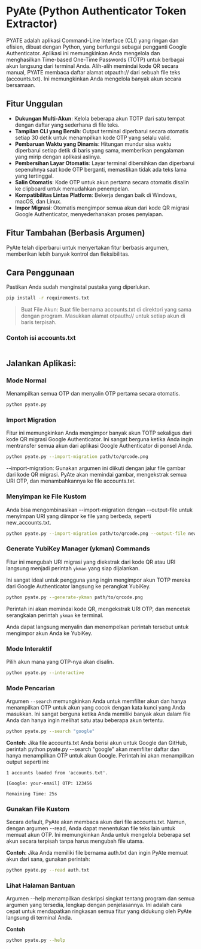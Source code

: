 # PyAte (Python Authenticator Token Extractor)

PYATE adalah aplikasi Command-Line Interface (CLI) yang ringan dan efisien, dibuat dengan Python, yang berfungsi sebagai pengganti Google Authenticator. Aplikasi ini memungkinkan Anda mengelola dan menghasilkan Time-based One-Time Passwords (TOTP) untuk berbagai akun langsung dari terminal Anda.
Alih-alih memindai kode QR secara manual, PYATE membaca daftar alamat otpauth:// dari sebuah file teks (accounts.txt). 
Ini memungkinkan Anda mengelola banyak akun secara bersamaan.

## Fitur Unggulan
* **Dukungan Multi-Akun**: Kelola beberapa akun TOTP dari satu tempat dengan daftar yang sederhana di file teks.
* **Tampilan CLI yang Bersih**: Output terminal diperbarui secara otomatis setiap 30 detik untuk menampilkan kode OTP yang selalu valid.
* **Pembaruan Waktu yang Dinamis**: Hitungan mundur sisa waktu diperbarui setiap detik di baris yang sama, memberikan pengalaman yang mirip dengan aplikasi aslinya.
* **Pembersihan Layar Otomatis**: Layar terminal dibersihkan dan diperbarui sepenuhnya saat kode OTP berganti, memastikan tidak ada teks lama yang tertinggal.
* **Salin Otomatis**: Kode OTP untuk akun pertama secara otomatis disalin ke clipboard untuk memudahkan penempelan.
* **Kompatibilitas Lintas Platform**: Bekerja dengan baik di Windows, macOS, dan Linux.
* **Impor Migrasi**: Otomatis mengimpor semua akun dari kode QR migrasi Google Authenticator, menyederhanakan proses penyiapan.

## Fitur Tambahan (Berbasis Argumen)
PyAte telah diperbarui untuk menyertakan fitur berbasis argumen, memberikan lebih banyak kontrol dan fleksibilitas.

## Cara Penggunaan
Pastikan Anda sudah menginstal pustaka yang diperlukan.

```bash
pip install -r requirements.txt
```

> Buat File Akun: Buat file bernama accounts.txt di direktori yang sama dengan program. Masukkan alamat otpauth:// untuk setiap akun di baris terpisah.

### Contoh isi accounts.txt

```otpauth://totp/GitHub:your-username?secret=ANOTHER_SECRET_KEY&issuer=GitHub
```

## Jalankan Aplikasi:

### Mode Normal
Menampilkan semua OTP dan menyalin OTP pertama secara otomatis.

```bash
python pyate.py
```

### Import Migration
Fitur ini memungkinkan Anda mengimpor banyak akun TOTP sekaligus dari kode QR migrasi Google Authenticator. Ini sangat berguna ketika Anda ingin mentransfer semua akun dari aplikasi Google Authenticator di ponsel Anda.

```bash
python pyate.py --import-migration path/to/qrcode.png
```
--import-migration: Gunakan argumen ini diikuti dengan jalur file gambar dari kode QR migrasi. PyAte akan memindai gambar, mengekstrak semua URI OTP, dan menambahkannya ke file accounts.txt.

### Menyimpan ke File Kustom
Anda bisa mengombinasikan --import-migration dengan --output-file untuk menyimpan URI yang diimpor ke file yang berbeda, seperti new_accounts.txt.

```bash
python pyate.py --import-migration path/to/qrcode.png --output-file new_accounts.txt
```

### Generate YubiKey Manager (ykman) Commands

Fitur ini mengubah URI migrasi yang diekstrak dari kode QR atau URI langsung menjadi perintah `ykman` yang siap dijalankan. 

Ini sangat ideal untuk pengguna yang ingin mengimpor akun TOTP mereka dari Google Authenticator langsung ke perangkat YubiKey.

```bash
python pyate.py --generate-ykman path/to/qrcode.png
```
Perintah ini akan memindai kode QR, mengekstrak URI OTP, dan mencetak serangkaian perintah `ykman` ke terminal. 

Anda dapat langsung menyalin dan menempelkan perintah tersebut untuk mengimpor akun Anda ke YubiKey.

### Mode Interaktif
Pilih akun mana yang OTP-nya akan disalin.

```bash
python pyate.py --interactive
```

### Mode Pencarian
Argumen `--search` memungkinkan Anda untuk memfilter akun dan hanya menampilkan OTP untuk akun yang cocok dengan kata kunci yang Anda masukkan. Ini sangat berguna ketika Anda memiliki banyak akun dalam file Anda dan hanya ingin melihat satu atau beberapa akun tertentu.

```bash
python pyate.py --search "google"
```

**Contoh**: Jika file accounts.txt Anda berisi akun untuk Google dan GitHub, perintah python pyate.py --search "google" akan memfilter daftar dan hanya menampilkan OTP untuk akun Google. Perintah ini akan menampilkan output seperti ini:

```
1 accounts loaded from 'accounts.txt'.

[Google: your-email] OTP: 123456

Remaining Time: 25s
```

### Gunakan File Kustom
Secara default, PyAte akan membaca akun dari file accounts.txt. Namun, dengan argumen --read, Anda dapat menentukan file teks lain untuk memuat akun OTP. Ini memungkinkan Anda untuk mengelola beberapa set akun secara terpisah tanpa harus mengubah file utama.

**Contoh**: Jika Anda memiliki file bernama auth.txt dan ingin PyAte memuat akun dari sana, gunakan perintah:

```bash
python pyate.py --read auth.txt
```

### Lihat Halaman Bantuan
Argumen --help menampilkan deskripsi singkat tentang program dan semua argumen yang tersedia, lengkap dengan penjelasannya. Ini adalah cara cepat untuk mendapatkan ringkasan semua fitur yang didukung oleh PyAte langsung di terminal Anda.

**Contoh**
```bash
python pyate.py --help
```